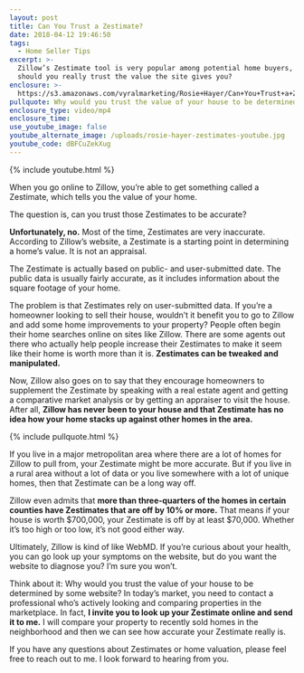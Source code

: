 ```yaml
---
layout: post
title: Can You Trust a Zestimate?
date: 2018-04-12 19:46:50
tags:
  - Home Seller Tips
excerpt: >-
  Zillow’s Zestimate tool is very popular among potential home buyers, but
  should you really trust the value the site gives you?
enclosure: >-
  https://s3.amazonaws.com/vyralmarketing/Rosie+Hayer/Can+You+Trust+a+Zestimate%253F.mp4
pullquote: Why would you trust the value of your house to be determined by some website?
enclosure_type: video/mp4
enclosure_time:
use_youtube_image: false
youtube_alternate_image: /uploads/rosie-hayer-zestimates-youtube.jpg
youtube_code: dBFCuZekXug
---
```


{% include youtube.html %}

When you go online to Zillow, you’re able to get something called a Zestimate, which tells you the value of your home.

The question is, can you trust those Zestimates to be accurate?

**Unfortunately, no.** Most of the time, Zestimates are very inaccurate. According to Zillow’s website, a Zestimate is a starting point in determining a home’s value. It is not an appraisal.

The Zestimate is actually based on public- and user-submitted date. The public data is usually fairly accurate, as it includes information about the square footage of your home.

The problem is that Zestimates rely on user-submitted data. If you’re a homeowner looking to sell their house, wouldn’t it benefit you to go to Zillow and add some home improvements to your property? People often begin their home searches online on sites like Zillow. There are some agents out there who actually help people increase their Zestimates to make it seem like their home is worth more than it is. **Zestimates can be tweaked and manipulated.**

Now, Zillow also goes on to say that they encourage homeowners to supplement the Zestimate by speaking with a real estate agent and getting a comparative market analysis or by getting an appraiser to visit the house. After all, **Zillow has never been to your house and that Zestimate has no idea how your home stacks up against other homes in the area.**

{% include pullquote.html %}

If you live in a major metropolitan area where there are a lot of homes for Zillow to pull from, your Zestimate might be more accurate. But if you live in a rural area without a lot of data or you live somewhere with a lot of unique homes, then that Zestimate can be a long way off.

Zillow even admits that **more than three-quarters of the homes in certain counties have Zestimates that are off by 10% or more.** That means if your house is worth $700,000, your Zestimate is off by at least $70,000. Whether it’s too high or too low, it’s not good either way.

Ultimately, Zillow is kind of like WebMD. If you’re curious about your health, you can go look up your symptoms on the website, but do you want the website to diagnose you? I’m sure you won’t.

Think about it: Why would you trust the value of your house to be determined by some website? In today’s market, you need to contact a professional who’s actively looking and comparing properties in the marketplace. In fact, **I invite you to look up your Zestimate online and send it to me.** I will compare your property to recently sold homes in the neighborhood and then we can see how accurate your Zestimate really is.

If you have any questions about Zestimates or home valuation, please feel free to reach out to me. I look forward to hearing from you.<br>&nbsp;